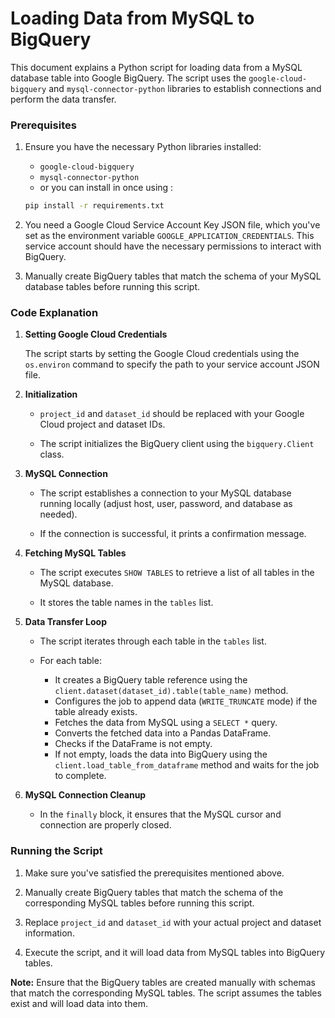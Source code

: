 # Loading Data from MySQL to BigQuery

This document explains a Python script for loading data from a MySQL database table into Google BigQuery. The script uses the `google-cloud-bigquery` and `mysql-connector-python` libraries to establish connections and perform the data transfer.

### Prerequisites

1. Ensure you have the necessary Python libraries installed:
   - `google-cloud-bigquery`
   - `mysql-connector-python`  
   - or you can install in once using :
    ```bash
   pip install -r requirements.txt

2. You need a Google Cloud Service Account Key JSON file, which you've set as the environment variable `GOOGLE_APPLICATION_CREDENTIALS`. This service account should have the necessary permissions to interact with BigQuery.

3. Manually create BigQuery tables that match the schema of your MySQL database tables before running this script.

### Code Explanation

1. **Setting Google Cloud Credentials**

   The script starts by setting the Google Cloud credentials using the `os.environ` command to specify the path to your service account JSON file.

2. **Initialization**

   - `project_id` and `dataset_id` should be replaced with your Google Cloud project and dataset IDs.

   - The script initializes the BigQuery client using the `bigquery.Client` class.

3. **MySQL Connection**

   - The script establishes a connection to your MySQL database running locally (adjust host, user, password, and database as needed).

   - If the connection is successful, it prints a confirmation message.

4. **Fetching MySQL Tables**

   - The script executes `SHOW TABLES` to retrieve a list of all tables in the MySQL database.

   - It stores the table names in the `tables` list.

5. **Data Transfer Loop**

   - The script iterates through each table in the `tables` list.

   - For each table:
     - It creates a BigQuery table reference using the `client.dataset(dataset_id).table(table_name)` method.
     - Configures the job to append data (`WRITE_TRUNCATE` mode) if the table already exists.
     - Fetches the data from MySQL using a `SELECT *` query.
     - Converts the fetched data into a Pandas DataFrame.
     - Checks if the DataFrame is not empty.
     - If not empty, loads the data into BigQuery using the `client.load_table_from_dataframe` method and waits for the job to complete.

6. **MySQL Connection Cleanup**

   - In the `finally` block, it ensures that the MySQL cursor and connection are properly closed.

### Running the Script

1. Make sure you've satisfied the prerequisites mentioned above.

2. Manually create BigQuery tables that match the schema of the corresponding MySQL tables before running this script.

3. Replace `project_id` and `dataset_id` with your actual project and dataset information.

4. Execute the script, and it will load data from MySQL tables into BigQuery tables.

**Note:** Ensure that the BigQuery tables are created manually with schemas that match the corresponding MySQL tables. The script assumes the tables exist and will load data into them.

